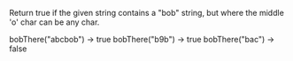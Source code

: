 Return true if the given string contains a "bob" string, but where the middle 'o' char can be any char.

bobThere("abcbob") → true
bobThere("b9b") → true
bobThere("bac") → false